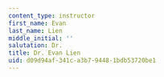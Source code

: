 ```yaml
---
content_type: instructor
first_name: Evan
last_name: Lien
middle_initial: ''
salutation: Dr.
title: Dr. Evan Lien
uid: d09d94af-341c-a3b7-9448-1bdb53720be1
---
```

